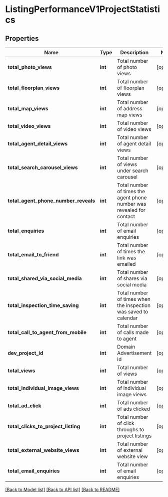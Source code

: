 # ListingPerformanceV1ProjectStatistics

## Properties
Name | Type | Description | Notes
------------ | ------------- | ------------- | -------------
**total_photo_views** | **int** | Total number of photo views | [optional] 
**total_floorplan_views** | **int** | Total number of floorplan views | [optional] 
**total_map_views** | **int** | Total number of address map views | [optional] 
**total_video_views** | **int** | Total number of video views | [optional] 
**total_agent_detail_views** | **int** | Total number of agent detail views | [optional] 
**total_search_carousel_views** | **int** | Total number of views under search carousel | [optional] 
**total_agent_phone_number_reveals** | **int** | Total number of times the agent phone number was revealed for contact | [optional] 
**total_enquiries** | **int** | Total number of email enquiries | [optional] 
**total_email_to_friend** | **int** | Total number of times the link was emailed | [optional] 
**total_shared_via_social_media** | **int** | Total number of shares via social media | [optional] 
**total_inspection_time_saving** | **int** | Total number of times when the inspection was saved to calendar | [optional] 
**total_call_to_agent_from_mobile** | **int** | Total number of calls made to agent | [optional] 
**dev_project_id** | **int** | Domain Advertisement Id | [optional] 
**total_views** | **int** | Total number of views | [optional] 
**total_individual_image_views** | **int** | Total number of individual image views | [optional] 
**total_ad_click** | **int** | Total number of ads clicked | [optional] 
**total_clicks_to_project_listing** | **int** | Total number of click throughs to project listings | [optional] 
**total_external_website_views** | **int** | Total number of external website view | [optional] 
**total_email_enquiries** | **int** | Total number of email enquiries | [optional] 

[[Back to Model list]](../../README.md#documentation-for-models) [[Back to API list]](../../README.md#documentation-for-api-endpoints) [[Back to README]](../../README.md)

